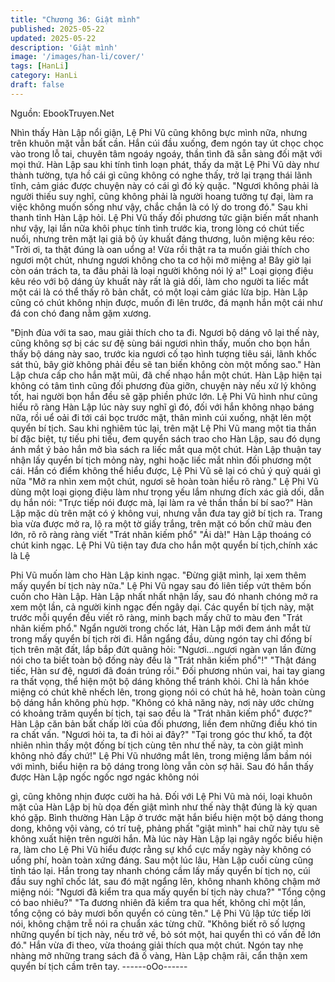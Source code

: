 ```yaml
---
title: "Chương 36: Giật mình"
published: 2025-05-22
updated: 2025-05-22
description: 'Giật mình'
image: '/images/han-li/cover/'
tags: [HanLi]
category: HanLi
draft: false
---
```


Nguồn: EbookTruyen.Net

Nhìn thấy Hàn Lập nổi giận, Lệ Phi Vũ cũng không bực mình nữa,
nhưng trên khuôn mặt vẫn bất cần.
Hắn cúi đầu xuống, đem ngón tay út chọc chọc vào trong lỗ tai,
chuyên tâm ngoáy ngoáy, thần tình đã sẵn sàng đối mặt với mọi
thứ.
Hàn Lập sau khi tính tình loạn phát, thấy da mặt Lệ Phi Vũ dày
như thành tường, tựa hồ cái gì cũng không có nghe thấy, trở lại
trạng thái lãnh tĩnh, cảm giác được chuyện này có cái gì đó kỳ
quặc.
"Ngươi không phải là người thiếu suy nghĩ, cũng không phải là
người hoang tưởng tự đại, làm ra việc không muốn sống như vậy,
chắc chắn là có lý do trong đó." Sau khi thanh tỉnh Hàn Lập hỏi.
Lệ Phi Vũ thấy đối phương tức giận biến mất nhanh như vậy, lại
lần nữa khôi phục tính tình trước kia, trong lòng có chút tiếc nuối,
nhưng trên mặt lại giả bộ ủy khuất đáng thương, luôn miệng kêu
réo:
"Trời ơi, ta thật đúng là oan uổng a! Vừa rồi thật ra ta muốn giải
thích cho ngươi một chút, nhưng ngươi không cho ta cơ hội mở
miệng a! Bây giờ lại còn oán trách ta, ta đâu phải là loại người
không nói lý a!"
Loại giọng điệu kêu réo với bộ dáng ủy khuất này rất là giả dối,
làm cho người ta liếc mắt một cái là có thể thấy rõ bản chất, có
một loại cảm giác lừa bịp.
Hàn Lập cũng có chút không nhịn được, muốn đi lên trước, đá
mạnh hắn một cái như đá con chó đang nằm gặm xương.

"Định đùa với ta sao, mau giải thích cho ta đi. Ngươi bộ dáng vô
lại thế này, cũng không sợ bị các sư đệ sùng bái ngươi nhìn thấy,
muốn cho bọn hắn thấy bộ dáng này sao, trước kia ngươi cố tạo
hình tượng tiêu sái, lãnh khốc sát thủ, bây giờ không phải đều sẽ
tan biến không còn một mống sao." Hàn Lập chưa cấp cho hắn
mặt mũi, đã chế nhạo hắn một chút.
Hàn Lập hiện tại không có tâm tình cũng đối phương đùa giỡn,
chuyện này nếu xử lý không tốt, hai người bọn hắn đều sẽ gặp
phiền phức lớn.
Lệ Phi Vũ hình như cũng hiểu rõ ràng Hàn Lập lúc này suy nghĩ gì
đó, đối với hắn không nhạo báng nữa, rồi uể oải đi tới cái bọc
trước mặt, thân mình cúi xuống, nhặt lên một quyển bí tịch.
Sau khi nghiêm túc lại, trên mặt Lệ Phi Vũ mang một tia thần bí
đặc biệt, tự tiếu phi tiếu, đem quyển sách trao cho Hàn Lập, sau
đó dụng ánh mắt ý bảo hắn mở bìa sách ra liếc mắt qua một chút.
Hàn Lập thuận tay nhận lấy quyển bí tịch mỏng này, nghi hoặc
liếc mắt nhìn đối phương một cái.
Hắn có điểm không thể hiểu được, Lệ Phi Vũ sẽ lại có chủ ý quỷ
quái gì nữa
"Mở ra nhìn xem một chút, ngươi sẽ hoàn toàn hiểu rõ ràng." Lệ
Phi Vũ dùng một loại giọng điệu làm như trọng yếu lắm nhưng
đích xác giả dối, dẫn dụ hắn nói:
"Trực tiếp nói được mà, lại làm ra vẻ thần thần bí bí sao?"
Hàn Lập mặc dù trên mặt có ý không vui, nhưng vẫn đưa tay giở
bí tịch ra.
Trang bìa vừa được mở ra, lộ ra một tờ giấy trắng, trên mặt có
bốn chữ màu đen lớn, rõ rõ ràng ràng viết "Trát nhãn kiếm phổ"
"Ái dà!" Hàn Lập thoáng có chút kinh ngạc.
Lệ Phi Vũ tiện tay đưa cho hắn một quyển bí tịch,chính xác là Lệ

Phi Vũ muốn làm cho Hàn Lập kinh ngạc.
"Đừng giật mình, lại xem thêm mấy quyển bí tịch này nữa." Lệ Phi
Vũ ngay sau đó liên tiếp vứt thêm bốn cuốn cho Hàn Lập.
Hàn Lập nhất nhất nhận lấy, sau đó nhanh chóng mở ra xem một
lần, cả người kinh ngạc đến ngây dại.
Các quyển bí tịch này, mặt trước mỗi quyển đều viết rõ ràng, minh
bạch mấy chữ to màu đen "Trát nhãn kiếm phổ."
Ngẩn người trong chốc lát, Hàn Lập mới đem ánh mắt từ trong
mấy quyển bí tịch rời đi.
Hắn ngẩng đầu, dùng ngón tay chỉ đống bí tịch trên mặt đất, lắp
bắp đứt quãng hỏi:
"Ngươi…ngươi ngàn vạn lần đừng nói cho ta biết toàn bộ đống
này đều là "Trát nhãn kiếm phổ"!"
"Thật đáng tiếc, Hàn sư đệ, ngươi đã đoán trúng rồi." Đối phương
nhún vai, hai tay giang ra thất vọng, thể hiện một bộ dáng không
thể tránh khỏi.
Chỉ là hắn khóe miệng có chút khẽ nhếch lên, trong giọng nói có
chút hả hê, hoàn toàn cùng bộ dáng hắn không phù hợp.
"Không có khả năng này, nơi này ước chừng có khoảng trăm
quyển bí tịch, tại sao đều là "Trát nhãn kiếm phổ" được?" Hàn Lập
căn bản bất chấp lời của đối phương, liền đem những điều khó tin
ra chất vấn.
"Ngươi hỏi ta, ta đi hỏi ai đây?"
"Tại trong góc thư khố, ta đột nhiên nhìn thấy một đống bí tịch
cùng tên như thế này, ta còn giật mình không nhỏ đấy chứ!" Lệ
Phi Vũ nhướng mắt lên, trong miệng lầm bầm nói với mình, biểu
hiện ra bộ dáng trong lòng vẫn còn sợ hãi.
Sau đó hắn thấy được Hàn Lập ngốc ngốc ngơ ngác không nói

gì, cũng không nhịn được cười ha hả.
Đối với Lệ Phi Vũ mà nói, loại khuôn mặt của Hàn Lập bị hù dọa
đến giật mình như thế này thật đúng là kỳ quan khó gặp.
Bình thường Hàn Lập ở trước mặt hắn biểu hiện một bộ dáng
thong dong, không vội vàng, có trí tuệ, phảng phất "giật mình" hai
chữ này tựu sẽ không xuất hiện trên người hắn.
Mà lúc này Hàn Lập lại ngây ngốc biểu hiện ra, làm cho Lệ Phi Vũ
hiểu được rằng sự khổ cực mấy ngày này không có uổng phí,
hoàn toàn xứng đáng.
Sau một lúc lâu, Hàn Lập cuối cùng cũng tỉnh táo lại.
Hắn trong tay nhanh chóng cầm lấy mấy quyển bí tịch nọ, cúi đầu
suy nghĩ chốc lát, sau đó mặt ngẩng lên, không nhanh không
chậm mở miệng nói:
"Ngươi đã kiểm tra qua mấy quyển bí tịch này chưa?"
"Tổng cộng có bao nhiêu?"
"Ta đương nhiên đã kiểm tra qua hết, không chỉ một lần, tổng
cộng có bảy mươi bốn quyển có cùng tên." Lệ Phi Vũ lập tức tiếp
lời nói, không chậm trễ nói ra chuẩn xác từng chữ.
"Không biết rõ số lượng những quyển bí tịch này, nếu trở về, bỏ
sót một, hai quyển thì có vấn đề lớn đó." Hắn vừa đi theo, vừa
thoáng giải thích qua một chút.
Ngón tay nhẹ nhàng mở những trang sách đã ố vàng, Hàn Lập
chậm rãi, cẩn thận xem quyển bí tịch cầm trên tay.
------oOo------
